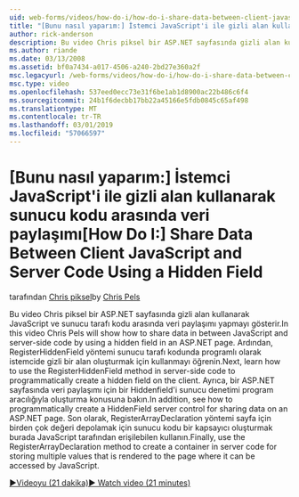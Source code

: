 ```yaml
---
uid: web-forms/videos/how-do-i/how-do-i-share-data-between-client-javascript-and-server-code-using-a-hidden-field
title: "[Bunu nasıl yaparım:] İstemci JavaScript'i ile gizli alan kullanarak sunucu kodu arasında veri paylaşımı | Microsoft Docs"
author: rick-anderson
description: Bu video Chris piksel bir ASP.NET sayfasında gizli alan kullanarak JavaScript ve sunucu tarafı kodu arasında veri paylaşımı yapmayı gösterir. Ardından, bilgi nasıl t...
ms.author: riande
ms.date: 03/13/2008
ms.assetid: bf0a7434-a017-4506-a240-2bd27e360a2f
msc.legacyurl: /web-forms/videos/how-do-i/how-do-i-share-data-between-client-javascript-and-server-code-using-a-hidden-field
msc.type: video
ms.openlocfilehash: 537eed0ecc73e31f6be1ab1d8900ac22b486c6f4
ms.sourcegitcommit: 24b1f6decbb17bb22a45166e5fdb0845c65af498
ms.translationtype: MT
ms.contentlocale: tr-TR
ms.lasthandoff: 03/01/2019
ms.locfileid: "57066597"
---
```

<a name="how-do-i-share-data-between-client-javascript-and-server-code-using-a-hidden-field"></a><span data-ttu-id="46f14-104">[Bunu nasıl yaparım:] İstemci JavaScript'i ile gizli alan kullanarak sunucu kodu arasında veri paylaşımı</span><span class="sxs-lookup"><span data-stu-id="46f14-104">[How Do I:] Share Data Between Client JavaScript and Server Code Using a Hidden Field</span></span>
====================
<span data-ttu-id="46f14-105">tarafından [Chris piksel](https://twitter.com/chrispels)</span><span class="sxs-lookup"><span data-stu-id="46f14-105">by [Chris Pels](https://twitter.com/chrispels)</span></span>

<span data-ttu-id="46f14-106">Bu video Chris piksel bir ASP.NET sayfasında gizli alan kullanarak JavaScript ve sunucu tarafı kodu arasında veri paylaşımı yapmayı gösterir.</span><span class="sxs-lookup"><span data-stu-id="46f14-106">In this video Chris Pels will show how to share data in between JavaScript and server-side code by using a hidden field in an ASP.NET page.</span></span> <span data-ttu-id="46f14-107">Ardından, RegisterHiddenField yöntemi sunucu tarafı kodunda programlı olarak istemcide gizli bir alan oluşturmak için kullanmayı öğrenin.</span><span class="sxs-lookup"><span data-stu-id="46f14-107">Next, learn how to use the RegisterHiddenField method in server-side code to programmatically create a hidden field on the client.</span></span> <span data-ttu-id="46f14-108">Ayrıca, bir ASP.NET sayfasında veri paylaşımı için bir Hiddenfield'i sunucu denetimi program aracılığıyla oluşturma konusuna bakın.</span><span class="sxs-lookup"><span data-stu-id="46f14-108">In addition, see how to programmatically create a HiddenField server control for sharing data on an ASP.NET page.</span></span> <span data-ttu-id="46f14-109">Son olarak, RegisterArrayDeclaration yöntemi sayfa için birden çok değeri depolamak için sunucu kodu bir kapsayıcı oluşturmak burada JavaScript tarafından erişilebilen kullanın.</span><span class="sxs-lookup"><span data-stu-id="46f14-109">Finally, use the RegisterArrayDeclaration method to create a container in server code for storing multiple values that is rendered to the page where it can be accessed by JavaScript.</span></span>

[<span data-ttu-id="46f14-110">&#9654;Videoyu (21 dakika)</span><span class="sxs-lookup"><span data-stu-id="46f14-110">&#9654; Watch video (21 minutes)</span></span>](https://channel9.msdn.com/Blogs/ASP-NET-Site-Videos/how-do-i-share-data-between-client-javascript-and-server-code-using-a-hidden-field)
